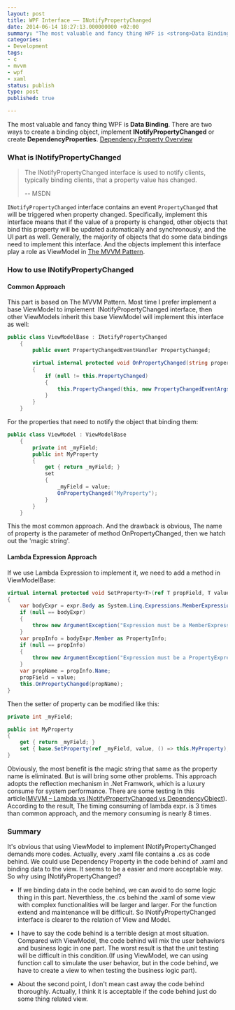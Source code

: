 ```yaml
---
layout: post
title: WPF Interface —— INotifyPropertyChanged
date: 2014-06-14 18:27:13.000000000 +02:00
summary: "The most valuable and fancy thing WPF is <strong>Data Binding</strong>. There are two ways to create a binding object, implement <strong>INotifyPropertyChanged</strong> or create <strong>DependencyProperties</strong>."
categories:
- Development
tags:
- c
- mvvm
- wpf
- xaml
status: publish
type: post
published: true

---
```


The most valuable and fancy thing WPF is **Data Binding**. There are two ways to create a binding object, implement **INotifyPropertyChanged** or create **DependencyProperties**. [Dependency Property Overview](http://msdn.microsoft.com/en-us/library/ms752914.aspx)



### What is INotifyPropertyChanged

> The INotifyPropertyChanged interface is used to notify clients, typically binding clients, that a property value has changed. 
>
> -- MSDN

`INotifyPropertyChanged` interface contains an event `PropertyChanged` that will be triggered when property changed. Specifically, implement this interface means that if the value of a property is changed, other objects that bind this property will be updated automatically and synchronously, and the UI part as well. Generally, the majority of objects that do some data bindings need to implement this interface. And the objects implement this interface play a role as ViewModel in [The MVVM Pattern](http://msdn.microsoft.com/en-us/library/hh848246.aspx).



### How to use INotifyPropertyChanged

#### Common Approach

This part is based on The MVVM Pattern. Most time I prefer implement a base ViewModel to implement  INotifyPropertyChanged interface, then other ViewModels inherit this base ViewModel will implement this interface as well:

```c#
public class ViewModelBase : INotifyPropertyChanged
    {
        public event PropertyChangedEventHandler PropertyChanged;

        virtual internal protected void OnPropertyChanged(string propertyName)
        {
            if (null != this.PropertyChanged)
            {
                this.PropertyChanged(this, new PropertyChangedEventArgs(propertyName));
            }
        }
    }
```

For the properties that need to notify the object that binding them:

```c#
public class ViewModel : ViewModelBase
    {
        private int _myField;
        public int MyProperty
        {
            get { return _myField; }
            set
            {
                _myField = value;
                OnPropertyChanged("MyProperty");
            }
        }
    }
```

This the most common approach. And the drawback is obvious, The name of property is the parameter of method OnPropertyChanged, then we hatch out the 'magic string'.



#### Lambda Expression Approach

If we use Lambda Expression to implement it, we need to add a method in ViewModelBase:

```c#
virtual internal protected void SetProperty<T>(ref T propField, T value, Expression<Func<T>> expr)
{
    var bodyExpr = expr.Body as System.Linq.Expressions.MemberExpression;
    if (null == bodyExpr)
    {
        throw new ArgumentException("Expression must be a MemberExpression!", "expr");
    }
    var propInfo = bodyExpr.Member as PropertyInfo;
    if (null == propInfo)
    {
        throw new ArgumentException("Expression must be a PropertyExpression!", "expr");
    }
    var propName = propInfo.Name;
    propField = value;
    this.OnPropertyChanged(propName);
}
```

Then the setter of property can be modified like this:

```c#
private int _myField;

public int MyProperty
{
    get { return _myField; }
    set { base.SetProperty(ref _myField, value, () => this.MyProperty); }
}
```

Obviously, the most benefit is the magic string that same as the property name is eliminated. But is will bring some other problems. This approach adopts the reflection mechanism in .Net Framwork, which is a luxury consume for system performance. There are some testing In this article([MVVM – Lambda vs INotifyPropertyChanged vs DependencyObject](http://blog.quantumbitdesigns.com/2010/01/26/mvvm-lambda-vs-inotifypropertychanged-vs-dependencyobject/)). According to the result, The timing consuming of lambda expr. is 3 times than common approach, and the memory consuming is nearly 8 times.



### Summary

It's obvious that using ViewModel to implement INotifyPropertyChanged demands more codes. Actually, every .xaml file contains a .cs as code behind. We could use Dependency Property in the code behind of .xaml and binding data to the view. It seems to be a easier and more acceptable way. So why using INotifyPropertyChanged?

* If we binding data in the code behind, we can avoid to do some logic thing in this part. Neverthless, the .cs behind the .xaml of some view with complex functionalities will be larger and larger. For the function extend and maintenance will be difficult. So INotifyPropertyChanged interface is clearer to the relation of View and Model.

* I have to say the code behind is a terrible design at most situation. Compared with ViewModel, the code behind will mix the user behaviors and business logic in one part. The worst result is that the unit testing will be difficult in this condition.(If using ViewModel, we can using function call to simulate the user behavior, but in the code behind, we have to create a view to when testing the business logic part).

* About the second point, I don't mean cast away the code behind thoroughly. Actually, I think it is acceptable if the code behind just do some thing related view.